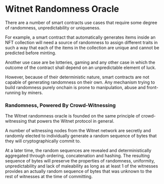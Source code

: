 # Witnet Randomness Oracle

There are a number of smart contracts use cases that require some degree of randomness,  unpredictability or uniqueness.&#x20;

For example, a smart contract that automatically generates items inside an NFT collection will need a source of randomness to assign different traits in such a way that each of the items in the collection are unique and cannot be predicted before minting.

Another use case are be lotteries, gaming and any other case in which the outcome of the contract shall depend on an unpredictable element of luck.

However, because of their deterministic nature, smart contracts are not capable of generating randomness on their own. Any mechanism trying to build randomness purely onchain is prone to manipulation, abuse and front-running by miners.

### Randomness, Powered By Crowd-Witnessing

The Witnet randomness oracle is founded on the same principle of crowd-witnessing that powers the Witnet protocol in general.

A number of witnessing nodes from the Witnet network are secretly and randomly elected to individually generate a random sequence of bytes that they will cryptographically commit to.

At a later time, the random sequences are revealed and deterministically aggregated through ordering, concatenation and hashing. The resulting sequence of bytes will preserve the properties of randomness, uniformity, unpredictability and lack of maleability as long as at least 1 of the witnesses provides an actually random sequence of bytes that was unknown to the rest of witnesses at the time of committing.
